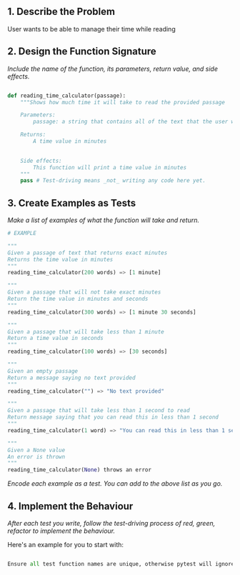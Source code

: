 ## 1. Describe the Problem

User wants to be able to manage their time while reading

## 2. Design the Function Signature

_Include the name of the function, its parameters, return value, and side effects._

```python

def reading_time_calculator(passage):
    """Shows how much time it will take to read the provided passage

    Parameters: 
        passage: a string that contains all of the text that the user wants to read

    Returns: 
        A time value in minutes
        

    Side effects: 
        This function will print a time value in minutes
    """
    pass # Test-driving means _not_ writing any code here yet.
```

## 3. Create Examples as Tests

_Make a list of examples of what the function will take and return._

```python
# EXAMPLE

"""
Given a passage of text that returns exact minutes
Returns the time value in minutes
"""
reading_time_calculator(200 words) => [1 minute]

"""
Given a passage that will not take exact minutes
Return the time value in minutes and seconds
"""
reading_time_calculator(300 words) => [1 minute 30 seconds]

"""
Given a passage that will take less than 1 minute
Return a time value in seconds
"""
reading_time_calculator(100 words) => [30 seconds]

"""
Given an empty passage
Return a message saying no text provided
"""
reading_time_calculator("") => "No text provided"

"""
Given a passage that will take less than 1 second to read
Return message saying that you can read this in less than 1 second
"""
reading_time_calculator(1 word) => "You can read this in less than 1 second"

"""
Given a None value
An error is thrown
"""
reading_time_calculator(None) throws an error
```

_Encode each example as a test. You can add to the above list as you go._

## 4. Implement the Behaviour

_After each test you write, follow the test-driving process of red, green, refactor to implement the behaviour._

Here's an example for you to start with:

```python

Ensure all test function names are unique, otherwise pytest will ignore them!